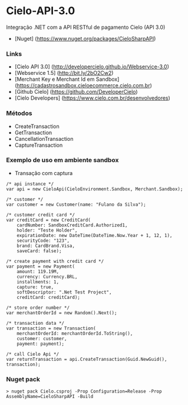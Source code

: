 # Cielo-API-3.0

Integração .NET com a API RESTful de pagamento Cielo (API 3.0)

* [Nuget] (https://www.nuget.org/packages/CieloSharpAPI)

### Links
* [Cielo API 3.0] (http://developercielo.github.io/Webservice-3.0)
* [Webservice 1.5] (http://bit.ly/2bO2Cw2)
* [Merchant Key e Merchant Id em Sandbox] (https://cadastrosandbox.cieloecommerce.cielo.com.br)
* [Github Cielo] (https://github.com/DeveloperCielo)
* [Cielo Developers] (https://www.cielo.com.br/desenvolvedores)

### Métodos

* CreateTransaction
* GetTransaction
* CancellationTransaction
* CaptureTransaction

### Exemplo de uso em ambiente sandbox
* Transação com captura
```
/* api instance */
var api = new CieloApi(CieloEnvironment.Sandbox, Merchant.Sandbox);

/* customer */
var customer = new Customer(name: "Fulano da Silva");

/* customer credit card */
var creditCard = new CreditCard(
    cardNumber: SandboxCreditCard.Authorized1, 
    holder: "Teste Holder", 
    expirationDate: new DateTime(DateTime.Now.Year + 1, 12, 1), 
    securityCode: "123", 
    brand: CardBrand.Visa,
    saveCard: false);

/* create payment with credit card */
var payment = new Payment(
    amount: 119.19M, 
    currency: Currency.BRL, 
    installments: 1, 
    capture: true, 
    softDescriptor: ".Net Test Project", 
    creditCard: creditCard);

/* store order number */
var merchantOrderId = new Random().Next();

/* transaction data */
var transaction = new Transaction(
    merchantOrderId: merchantOrderId.ToString(), 
    customer: customer, 
    payment: payment);

/* call Cielo Api */
var returnTransaction = api.CreateTransaction(Guid.NewGuid(), transaction);
```

### Nuget pack
``` 
> nuget pack Cielo.csproj -Prop Configuration=Release -Prop AssemblyName=CieloSharpAPI -Build
```

